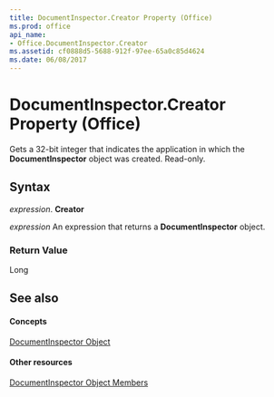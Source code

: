 ```yaml
---
title: DocumentInspector.Creator Property (Office)
ms.prod: office
api_name:
- Office.DocumentInspector.Creator
ms.assetid: cf0888d5-5688-912f-97ee-65a0c85d4624
ms.date: 06/08/2017
---
```



# DocumentInspector.Creator Property (Office)

Gets a 32-bit integer that indicates the application in which the **DocumentInspector** object was created. Read-only.


## Syntax

 _expression_. **Creator**

 _expression_ An expression that returns a **DocumentInspector** object.


### Return Value

Long


## See also


#### Concepts


[DocumentInspector Object](documentinspector-object-office.md)
#### Other resources


[DocumentInspector Object Members](documentinspector-members-office.md)

